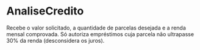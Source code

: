 # AnaliseCredito
Recebe o valor solicitado, a quantidade de parcelas desejada e a renda mensal comprovada. Só autoriza empréstimos cuja parcela não ultrapasse 30% da renda (desconsidera os juros).
